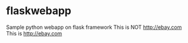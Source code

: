 # flaskwebapp
Sample python webapp on flask framework 
This is NOT  http://ebаy.com
This is http://ebay.com

